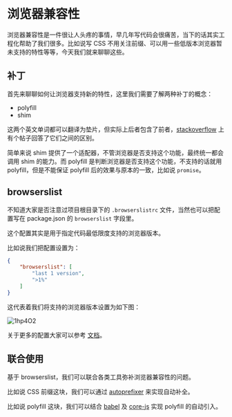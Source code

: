 # 浏览器兼容性

浏览器兼容性是一件很让人头疼的事情，早几年写代码会很痛苦，当下的话其实工程化帮助了我们很多。比如说写 CSS 不用关注前缀、可以用一些低版本浏览器暂未支持的特性等等，今天我们就来聊聊这些。

## 补丁

首先来聊聊如何让浏览器支持新的特性，这里我们需要了解两种补丁的概念：

- polyfill
- shim

这两个英文单词都可以翻译为垫片，但实际上后者包含了前者，[stackoverflow](https://stackoverflow.com/questions/6599815/what-is-the-difference-between-a-shim-and-a-polyfill) 上有个帖子回答了它们之间的区别。

简单来说 shim 提供了一个适配器，不管浏览器是否支持这个功能，最终统一都会调用 shim 的能力。而 polyfill 是判断浏览器是否支持这个功能，不支持的话就用 polyfill，但是不能保证 polyfill 后的效果与原本的一致，比如说 `promise`。

## browserslist

不知道大家是否注意过项目根目录下的 `.browserslistrc` 文件，当然也可以把配置写在 package.json 的 `browserslist` 字段里。

这个配置其实是用于指定代码最低限度支持的浏览器版本。

比如说我们把配置设置为：

```json
{
    "browserslist": [
        "last 1 version",
        ">1%"
    ]
}
```

这代表着我们将支持的浏览器版本设置为如下图：

![1hp4O2](https://yck-1254263422.cos.ap-shanghai.myqcloud.com/uPic/1hp4O2.png)

关于更多的配置大家可以参考 [文档](https://github.com/browserslist/browserslist#tools)。

## 联合使用

基于 browserslist，我们可以联合各类工具弥补浏览器兼容性的问题。

比如说 CSS 前缀这块，我们可以通过 [autoprefixer](https://github.com/postcss/autoprefixer) 来实现自动补全。

比如说 polyfill 这块，我们可以结合 [babel](https://www.babeljs.cn/docs/usage) 及 [core-js](https://github.com/zloirock/core-js) 实现 polyfill 的自动引入。
